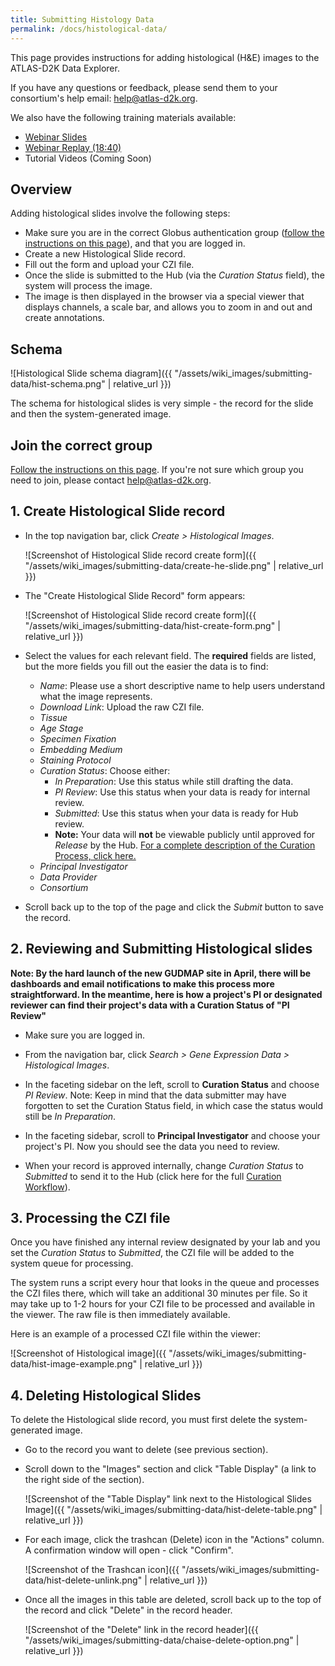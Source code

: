 ```yaml
---
title: Submitting Histology Data
permalink: /docs/histological-data/
---
```


<!-- uncomment when generating PDF in Atom
# Submitting Histology Data
-->
<!-- comment out when generating PDF in Atom  
**[PDF version](https://github.com/informatics-isi-edu/gudmap-rbk/wiki/Submitting-Histology-Data.pdf)**
-->
This page provides instructions for adding histological (H&E) images to the ATLAS-D2K Data Explorer.

If you have any questions or feedback, please send them to your consortium's help email: [help@atlas-d2k.org](mailto:help@atlas-d2k.org).

We also have the following training materials available:
* [Webinar Slides](/asssets/slides/GUDMAP-RBK-12122017-data_submission_workshop-he.pptx?raw=true)
* [Webinar Replay (18:40)](https://youtu.be/fY9wQmn4KE0)
* Tutorial Videos (Coming Soon)

<a name="overview"/>

## Overview

Adding histological slides involve the following steps:

* Make sure you are in the correct Globus authentication group ([follow the instructions on this page](accessing-gudmap-and-rbk-resources/)), and that you are logged in.
* Create a new Histological Slide record.
* Fill out the form and upload your CZI file.
* Once the slide is submitted to the Hub (via the _Curation Status_ field), the system will process the image.
* The image is then displayed in the browser via a special viewer that displays channels, a scale bar, and allows you to zoom in and out and create annotations.


<div class="page-break"></div>
<a name="schema"/>

## Schema

![Histological Slide schema diagram]({{ "/assets/wiki_images/submitting-data/hist-schema.png" | relative_url }})

The schema for histological slides is very simple - the record for the slide and then the system-generated image.


<div class="page-break"></div>
<a name="globus"/>

## Join the correct group

[Follow the instructions on this page](accessing-gudmap-and-rbk-resources/). If you're not sure which group you need to join, please contact [help@atlas-d2k.org](help@atlas-d2k.org).

<a name="create slide"/>

## 1. Create Histological Slide record

* In the top navigation bar, click _Create > Histological Images_.

    ![Screenshot of Histological Slide record create form]({{ "/assets/wiki_images/submitting-data/create-he-slide.png" | relative_url }})


<div class="page-break"></div>


* The "Create Histological Slide Record" form appears:

    ![Screenshot of Histological Slide record create form]({{ "/assets/wiki_images/submitting-data/hist-create-form.png" | relative_url }})


<div class="page-break"></div>

* Select the values for each relevant field. The **required** fields are listed, but the more fields you fill out the easier the data is to find:
  * _Name_: Please use a short descriptive name to help users understand what the image represents.
  * _Download Link_: Upload the raw CZI file.
  * _Tissue_
  * _Age Stage_
  * _Specimen Fixation_
  * _Embedding Medium_
  * _Staining Protocol_
  * _Curation Status_: Choose either:
    * _In Preparation_: Use this status while still drafting the data.
    * _PI Review_: Use this status when your data is ready for internal review.
    * _Submitted_: Use this status when your data is ready for Hub review.
    * **Note:** Your data will **not** be viewable publicly until approved for _Release_ by the Hub. [For a complete description of the Curation Process, click here.](/docs/curation-workflow)
  * _Principal Investigator_
  * _Data Provider_
  * _Consortium_

* Scroll back up to the top of the page and click the _Submit_ button to save the record.


<div class="page-break"></div>

## 2. Reviewing and Submitting Histological slides

**Note: By the hard launch of the new GUDMAP site in April, there will be dashboards and email notifications to make this process more straightforward. In the meantime, here is how a project's PI or designated reviewer can find their project's data with a Curation Status of "PI Review"**

* Make sure you are logged in.

* From the navigation bar, click _Search > Gene Expression Data > Histological Images_.

* In the faceting sidebar on the left, scroll to **Curation Status** and choose _PI Review_. Note: Keep in mind that the data submitter may have forgotten to set the Curation Status field, in which case the status would still be _In Preparation_.

* In the faceting sidebar, scroll to **Principal Investigator** and choose your project's PI. Now you should see the data you need to review.

* When your record is approved internally, change _Curation Status_ to _Submitted_ to send it to the Hub (click here for the full [Curation Workflow](/docs/curation-workflow)).

<!--
* From the navigation bar, click _Search > Gene Expression Data > Histological Images_.

    ![Screenshot of using navbar to search histological slides]({{ "/assets/wiki_images/submitting-data/search-he-slide.png" | relative_url }})

* Use the filtering sidebar to narrow down the results by an attribute such as Principal Investigator.

    ![Screenshot of filtering for PIs]({{ "/assets/wiki_images/submitting-data/hist-filter-records-pi.png" | relative_url }})

    OR

    Type an identifying attribute into the search field above the search results.

    ![Screenshot of using search field to search for histological slides]({{ "/assets/wiki_images/submitting-data/hist-filter-records-search.png" | relative_url }})
-->

<div class="page-break"></div>

## 3. Processing the CZI file

Once you have finished any internal review designated by your lab and you set the _Curation Status_ to _Submitted_, the CZI file will be added to the system queue for processing.

The system runs a script every hour that looks in the queue and processes the CZI files there, which will take an additional 30 minutes per file. So it may take up to 1-2 hours for your CZI file to be processed and available in the viewer. The raw file is then immediately available.

Here is an example of a processed CZI file within the viewer:

![Screenshot of Histological image]({{ "/assets/wiki_images/submitting-data/hist-image-example.png" | relative_url }})


<!--
<a name="annotations"/>

## Adding Annotations

To add annotations to the processed CZI file:

* Go to the slide record and make sure you are logged in.

* Scroll down to the "Images" section and click the "Annotations" button above the image you want to annotate.

images

* Click the "Create Annotation" button and click and drag the part of the image you want to annotate.

images

A new small form appears: "New Rectangle Annotation".

images

* Add a description, choose the appropriate anatomical term from the dropdown list and click Submit.
-->

<div class="page-break"></div>

<a name="delete"/>

## 4. Deleting Histological Slides

To delete the Histological slide record, you must first delete the system-generated image.

* Go to the record you want to delete (see previous section).

* Scroll down to the "Images" section and click "Table Display" (a link to the right side of the section).

    ![Screenshot of the "Table Display" link next to the Histological Slides Image]({{ "/assets/wiki_images/submitting-data/hist-delete-table.png" | relative_url }})

* For each image, click the trashcan (Delete) icon in the "Actions" column. A confirmation window will open - click "Confirm".

    ![Screenshot of the Trashcan icon]({{ "/assets/wiki_images/submitting-data/hist-delete-unlink.png" | relative_url }})

* Once all the images in this table are deleted, scroll back up to the top of the record and click "Delete" in the record header.

    ![Screenshot of the "Delete" link in the record header]({{ "/assets/wiki_images/submitting-data/chaise-delete-option.png" | relative_url }})
